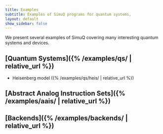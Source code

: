 ```yaml
---
title: Examples
subtitle: Examples of SimuQ programs for quantum systems, 
layout: default
show_sidebar: false
---
```


We present several examples of SimuQ covering many interesting quantum systems and devices.

## [Quantum Systems]({% /examples/qs/ | relative_url %})

* Heisenberg model ({% /examples/qs/heis/ | relative_url %})

## [Abstract Analog Instruction Sets]({% /examples/aais/ | relative_url %})

## [Backends]({% /examples/backends/ | relative_url %})

